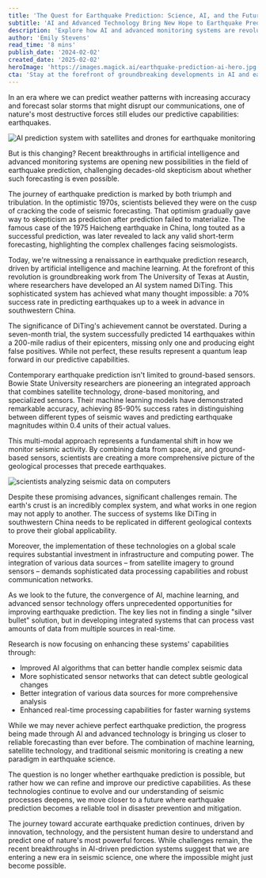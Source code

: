 ```yaml
---
title: 'The Quest for Earthquake Prediction: Science, AI, and the Future of Seismic Forecasting'
subtitle: 'AI and Advanced Technology Bring New Hope to Earthquake Prediction'
description: 'Explore how AI and advanced monitoring systems are revolutionizing earthquake prediction. Discover groundbreaking research and technological innovations that are reshaping our understanding of seismic forecasting.'
author: 'Emily Stevens'
read_time: '8 mins'
publish_date: '2024-02-02'
created_date: '2025-02-02'
heroImage: 'https://images.magick.ai/earthquake-prediction-ai-hero.jpg'
cta: 'Stay at the forefront of groundbreaking developments in AI and earthquake prediction technology. Follow MagickAI on LinkedIn for regular updates on how we\'re reshaping the future of seismic forecasting.'
---
```


In an era where we can predict weather patterns with increasing accuracy and forecast solar storms that might disrupt our communications, one of nature's most destructive forces still eludes our predictive capabilities: earthquakes. 

![AI prediction system with satellites and drones for earthquake monitoring](https://i.magick.ai/PIXE/1738516714382_magick_img.webp)

But is this changing? Recent breakthroughs in artificial intelligence and advanced monitoring systems are opening new possibilities in the field of earthquake prediction, challenging decades-old skepticism about whether such forecasting is even possible.

The journey of earthquake prediction is marked by both triumph and tribulation. In the optimistic 1970s, scientists believed they were on the cusp of cracking the code of seismic forecasting. That optimism gradually gave way to skepticism as prediction after prediction failed to materialize. The famous case of the 1975 Haicheng earthquake in China, long touted as a successful prediction, was later revealed to lack any valid short-term forecasting, highlighting the complex challenges facing seismologists.

Today, we're witnessing a renaissance in earthquake prediction research, driven by artificial intelligence and machine learning. At the forefront of this revolution is groundbreaking work from The University of Texas at Austin, where researchers have developed an AI system named DiTing. This sophisticated system has achieved what many thought impossible: a 70% success rate in predicting earthquakes up to a week in advance in southwestern China.

The significance of DiTing's achievement cannot be overstated. During a seven-month trial, the system successfully predicted 14 earthquakes within a 200-mile radius of their epicenters, missing only one and producing eight false positives. While not perfect, these results represent a quantum leap forward in our predictive capabilities.

Contemporary earthquake prediction isn't limited to ground-based sensors. Bowie State University researchers are pioneering an integrated approach that combines satellite technology, drone-based monitoring, and specialized sensors. Their machine learning models have demonstrated remarkable accuracy, achieving 85-90% success rates in distinguishing between different types of seismic waves and predicting earthquake magnitudes within 0.4 units of their actual values.

This multi-modal approach represents a fundamental shift in how we monitor seismic activity. By combining data from space, air, and ground-based sensors, scientists are creating a more comprehensive picture of the geological processes that precede earthquakes.

![scientists analyzing seismic data on computers](https://i.magick.ai/PIXE/1738516714386_magick_img.webp)

Despite these promising advances, significant challenges remain. The earth's crust is an incredibly complex system, and what works in one region may not apply to another. The success of systems like DiTing in southwestern China needs to be replicated in different geological contexts to prove their global applicability.

Moreover, the implementation of these technologies on a global scale requires substantial investment in infrastructure and computing power. The integration of various data sources – from satellite imagery to ground sensors – demands sophisticated data processing capabilities and robust communication networks.

As we look to the future, the convergence of AI, machine learning, and advanced sensor technology offers unprecedented opportunities for improving earthquake prediction. The key lies not in finding a single "silver bullet" solution, but in developing integrated systems that can process vast amounts of data from multiple sources in real-time.

Research is now focusing on enhancing these systems' capabilities through:
- Improved AI algorithms that can better handle complex seismic data
- More sophisticated sensor networks that can detect subtle geological changes
- Better integration of various data sources for more comprehensive analysis
- Enhanced real-time processing capabilities for faster warning systems

While we may never achieve perfect earthquake prediction, the progress being made through AI and advanced technology is bringing us closer to reliable forecasting than ever before. The combination of machine learning, satellite technology, and traditional seismic monitoring is creating a new paradigm in earthquake science.

The question is no longer whether earthquake prediction is possible, but rather how we can refine and improve our predictive capabilities. As these technologies continue to evolve and our understanding of seismic processes deepens, we move closer to a future where earthquake prediction becomes a reliable tool in disaster prevention and mitigation.

The journey toward accurate earthquake prediction continues, driven by innovation, technology, and the persistent human desire to understand and predict one of nature's most powerful forces. While challenges remain, the recent breakthroughs in AI-driven prediction systems suggest that we are entering a new era in seismic science, one where the impossible might just become possible.